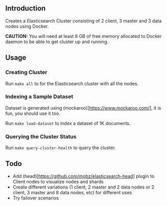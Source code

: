 ## Introduction

Creates a Elasticsearch Cluster consisting of 2 client, 3 master and 3 data nodes using Docker.

**CAUTION:** You will need at least 8 GB of free memory allocated to Docker daemon to be able to get cluster up and running.

## Usage

### Creating Cluster

Run `make all` to for the Elasticsearch cluster with all the nodes.

### Indexing a Sample Dataset

Dataset is generated using (mockaroo)[https://www.mockaroo.com/], it is fun, you should use it too.

Run `make load-dataset` to index a dataset of 1K documents.

### Querying the Cluster Status 

Run `make query-cluster-health` to query the cluster.

## Todo

- Add (head)[https://github.com/mobz/elasticsearch-head] plugin to Client nodes to visualize nodes and shards
- Create different variations (1 client, 2 master and 2 data nodes or 2 client, 3 master and 8 data nodes, etc) for different uses
- Try failover scenarios